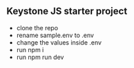 ## Keystone JS starter project

- clone the repo
- rename sample.env to .env
- change the values inside .env
- run npm i
- run npm run dev
